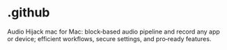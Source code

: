 # .github
Audio Hijack mac for Mac: block‑based audio pipeline and record any app or device; efficient workflows, secure settings, and pro‑ready features.
